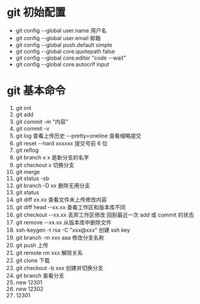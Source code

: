 # git 初始配置

- git config --global user.name 用户名
- git config --global user.email 邮箱
- git config --global push.default simple
- git config --global core.quotepath false
- git config --global core.editor "code --wait"
- git config --global core.autocrlf input

# git 基本命令

1. git init
2. git add
3. git commit -m "内容"
4. git commit -v
5. git log 查看上传历史 --pretty=oneline 查看缩略提交
6. git reset --hard xxxxxx 提交号前 6 位
7. git reflog
8. git branch x x 是新分支的名字
9. git checkout x 切换分支
10. git merge
11. git status -sb
12. git branch -D xx 删除无用分支
13. git status
14. git diff xx.xx 查看文件未上传修改内容
15. git diff head --xx.xx 查看工作区和版本库不同
16. git checkout --xx.xx 丢弃工作区修改 回到最近一次 add 或 commit 的状态
17. git remove --xx.xx 从版本库中删除文件
18. ssh-keygen -t rsa -C "xxx@xxx" 创建 ssh key
19. git branch -m xxx aaa 修改分支名称
20. git push 上传
21. git remote rm xxx 解除关系
22. git clone 下载
23. git checkout -b xxx 创建并切换分支
24. git branch 查看分支
25. new 12301
26. new 12302
27. 12301
